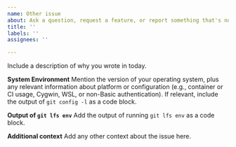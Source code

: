 ```yaml
---
name: Other issue
about: Ask a question, request a feature, or report something that's not a bug
title: ''
labels: ''
assignees: ''

---
```


Include a description of why you wrote in today.

**System Environment**
Mention the version of your operating system, plus any relevant information about platform or configuration (e.g., container or CI usage, Cygwin, WSL, or non-Basic authentication).  If relevant, include the output of `git config -l` as a code block.

**Output of `git lfs env`**
Add the output of running `git lfs env` as a code block.

**Additional context**
Add any other context about the issue here.

<!--
Please note: if you're receiving a message from the server side (including a `batch response` message), please contact your Git hosting provider.  This repository is for the Git LFS client only; problems with GitHub should be reported to them as described in the `CONTRIBUTING.md` file.
-->
